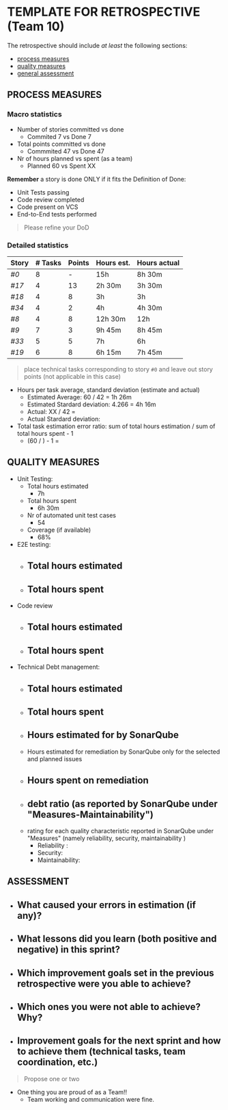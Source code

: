 TEMPLATE FOR RETROSPECTIVE (Team 10)
=====================================

The retrospective should include _at least_ the following
sections:

- [process measures](#process-measures)
- [quality measures](#quality-measures)
- [general assessment](#assessment)

## PROCESS MEASURES 

### Macro statistics

- Number of stories committed vs done 
  - Commited 7 vs Done 7
- Total points committed vs done 
  - Commmited 47 vs Done 47
- Nr of hours planned vs spent (as a team)
  - Planned 60 vs Spent XX

**Remember**  a story is done ONLY if it fits the Definition of Done:
 
- Unit Tests passing
- Code review completed
- Code present on VCS
- End-to-End tests performed

> Please refine your DoD 

### Detailed statistics

| Story | # Tasks | Points | Hours est. | Hours actual |
| ----- | ------- | ------ | ---------- | ------------ |
| _#0_  | 8       | -      | 15h        | 8h 30m       |
| _#17_ | 4       | 13     | 2h 30m     | 3h 30m       |
| _#18_ | 4       | 8      | 3h         | 3h           |
| _#34_ | 4       | 2      | 4h         | 4h 30m       |
| _#8_  | 4       | 8      | 12h 30m    | 12h          |
| _#9_  | 7       | 3      | 9h 45m     | 8h 45m       |
| _#33_ | 5       | 5      | 7h         | 6h           |
| _#19_ | 6       | 8      | 6h 15m     | 7h 45m       |


> place technical tasks corresponding to story `#0` and leave out story points (not applicable in this case)

- Hours per task average, standard deviation (estimate and actual)
  - Estimated Average: 60 / 42 = 1h 26m
  - Estimated Stardard deviation: 4.266 = 4h 16m
  - Actual: XX / 42 =
  - Actual Stardard deviation: 
- Total task estimation error ratio: sum of total hours estimation / sum of total hours spent - 1
  - (60 / ) - 1 = 
  
## QUALITY MEASURES 

- Unit Testing:
  - Total hours estimated
    - 7h
  - Total hours spent
    - 6h 30m
  - Nr of automated unit test cases
    - 54
  - Coverage (if available)
    - 68%
- E2E testing:
  - Total hours estimated
    - 
  - Total hours spent
    - 
- Code review
  - Total hours estimated
    - 
  - Total hours spent
    - 
- Technical Debt management:
  - Total hours estimated
    - 
  - Total hours spent
    - 
  - Hours estimated for by SonarQube
    - 
  - Hours estimated for remediation by SonarQube only for the selected and planned issues 
  - Hours spent on remediation
    - 
  - debt ratio (as reported by SonarQube under "Measures-Maintainability")
    - 
  - rating for each quality characteristic reported in SonarQube under "Measures" (namely reliability, security, maintainability )
    - Reliability : 
    - Security: 
    - Maintainability: 


## ASSESSMENT

- What caused your errors in estimation (if any)?
  - 
- What lessons did you learn (both positive and negative) in this sprint?
  - 
- Which improvement goals set in the previous retrospective were you able to achieve? 
  - 
- Which ones you were not able to achieve? Why?
  - 
- Improvement goals for the next sprint and how to achieve them (technical tasks, team coordination, etc.)
  - 
> Propose one or two

- One thing you are proud of as a Team!!
  - Team working and communication were fine.
